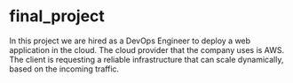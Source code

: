 # final_project

In this project we  are hired as a DevOps Engineer to deploy a web application in the cloud. The cloud
provider that the company uses is AWS. The client is requesting a reliable infrastructure that
can scale dynamically, based on the incoming traffic.
